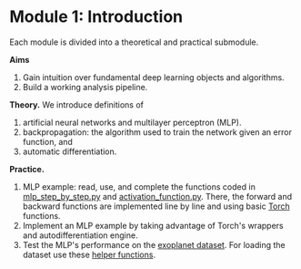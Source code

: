 # Module 1: Introduction

Each module is divided into a theoretical and practical submodule.

**Aims**

1. Gain intuition over fundamental deep learning objects and algorithms.
2. Build a working analysis pipeline.

**Theory.** We introduce definitions of

1. artificial neural networks and multilayer perceptron (MLP).
2. backpropagation: the algorithm used to train the network given an error function, and
3. automatic differentiation.

**Practice.**

1. MLP example: read, use, and complete the functions coded in [mlp_step_by_step.py](./mlp_step_by_step.py) and [activation_function.py](./activation_functions.py). There, the forward and backward functions are implemented line by line and using basic [Torch](https://pytorch.org/docs/stable/index.html) functions.
2. Implement an MLP example by taking advantage of Torch's wrappers and autodifferentiation engine. 
3. Test the MLP's performance on the [exoplanet dataset](../../data/exoplanet). For loading the dataset use these [helper functions](../data_management/exoplanet.py).
